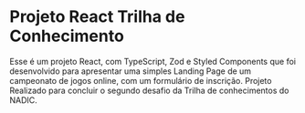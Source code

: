 # Projeto React Trilha de Conhecimento
Esse é um projeto React, com TypeScript, Zod e Styled Components que foi desenvolvido para apresentar uma simples Landing Page 
de um campeonato de jogos online, com um formulário de inscrição. Projeto Realizado para concluir o segundo desafio da Trilha de conhecimentos
do NADIC.



